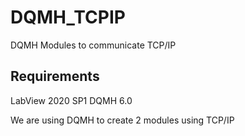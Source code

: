 # DQMH_TCPIP
DQMH Modules to communicate TCP/IP

## Requirements
LabView 2020 SP1
DQMH 6.0

We are using DQMH to create 2 modules using TCP/IP